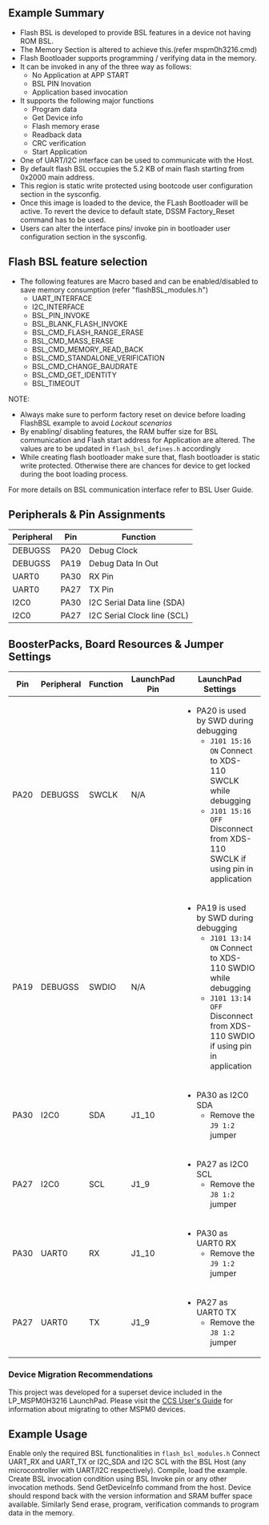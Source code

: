 ## Example Summary
* Flash BSL is developed to provide BSL features in a device not having ROM BSL.
* The Memory Section is altered to achieve this.(refer mspm0h3216.cmd)
* Flash Bootloader supports programming / verifying data in the memory.
* It can be invoked in any of the three way as follows:
	* No Application at APP START
	* BSL PIN Inovation
	* Application based invocation
* It supports the following major functions
	* Program data
	* Get Device info
	* Flash memory erase
	* Readback data
	* CRC verification
	* Start Application
* One of UART/I2C interface can be used to communicate with the Host.
* By default flash BSL occupies the 5.2 KB of main flash starting from 0x2000 main address.
* This region is static write protected using bootcode user configuration section in the sysconfig.
* Once this image is loaded to the device, the FLash Bootloader will be active. To revert the device to default state, DSSM Factory_Reset command has to be used.
* Users can alter the interface pins/ invoke pin in bootloader user configuration section in the sysconfig.

## Flash BSL feature selection
* The following features are Macro based and can be enabled/disabled to save memory consumption (refer "flashBSL_modules.h")
	* UART_INTERFACE
	* I2C_INTERFACE
	* BSL_PIN_INVOKE
	* BSL_BLANK_FLASH_INVOKE
	* BSL_CMD_FLASH_RANGE_ERASE
	* BSL_CMD_MASS_ERASE
	* BSL_CMD_MEMORY_READ_BACK
	* BSL_CMD_STANDALONE_VERIFICATION
	* BSL_CMD_CHANGE_BAUDRATE
	* BSL_CMD_GET_IDENTITY
	* BSL_TIMEOUT

NOTE:
* Always make sure to perform factory reset on device before loading FlashBSL example to avoid *Lockout scenarios*
* By enabling/ disabling features, the RAM buffer size for BSL communication and Flash start address for Application are altered. The values are to be updated in `flash_bsl_defines.h` accordingly
* While creating flash bootloader make sure that, flash bootloader is static write protected. Otherwise there are chances for device to get locked during the boot loading process.

For more details on BSL communication interface refer to BSL User Guide.

## Peripherals & Pin Assignments

| Peripheral | Pin | Function |
| --- | --- | --- |
| DEBUGSS | PA20 | Debug Clock |
| DEBUGSS | PA19 | Debug Data In Out |
| UART0 | PA30 | RX Pin |
| UART0 | PA27 | TX Pin |
| I2C0 | PA30 | I2C Serial Data line (SDA) |
| I2C0 | PA27 | I2C Serial Clock line (SCL) |



## BoosterPacks, Board Resources & Jumper Settings

| Pin | Peripheral | Function | LaunchPad Pin | LaunchPad Settings |
| --- | --- | --- | --- | --- |
| PA20 | DEBUGSS | SWCLK | N/A | <ul><li>PA20 is used by SWD during debugging<br><ul><li>`J101 15:16 ON` Connect to XDS-110 SWCLK while debugging<br><li>`J101 15:16 OFF` Disconnect from XDS-110 SWCLK if using pin in application</ul></ul> |
| PA19 | DEBUGSS | SWDIO | N/A | <ul><li>PA19 is used by SWD during debugging<br><ul><li>`J101 13:14 ON` Connect to XDS-110 SWDIO while debugging<br><li>`J101 13:14 OFF` Disconnect from XDS-110 SWDIO if using pin in application</ul></ul> |
| PA30 | I2C0 | SDA | J1_10 | <ul><li>PA30 as I2C0 SDA<br><ul><li>Remove the `J9 1:2` jumper<br></ul> |
| PA27 | I2C0 | SCL | J1_9 | <ul><li>PA27 as I2C0 SCL<br><ul><li>Remove the `J8 1:2` jumper<br></ul> |
| PA30 | UART0 | RX | J1_10 | <ul><li>PA30 as UART0 RX<br><ul><li>Remove the `J9 1:2` jumper<br></ul> |
| PA27 | UART0 | TX | J1_9 | <ul><li>PA27 as UART0 TX<br><ul><li>Remove the `J8 1:2` jumper<br></ul> |

### Device Migration Recommendations
This project was developed for a superset device included in the LP_MSPM0H3216 LaunchPad. Please
visit the [CCS User's Guide](https://software-dl.ti.com/msp430/esd/MSPM0-SDK/latest/docs/english/tools/ccs_ide_guide/doc_guide/doc_guide-srcs/ccs_ide_guide.html#non-sysconfig-compatible-project-migration)
for information about migrating to other MSPM0 devices.

## Example Usage

Enable only the required BSL functionalities in `flash_bsl_modules.h` 
Connect UART_RX and UART_TX or I2C_SDA and I2C SCL with the BSL Host (any microcontroller with UART/I2C respectively).
Compile, load the example.
Create BSL invocation condition using BSL Invoke pin or any other invocation methods.
Send GetDeviceInfo command from the host.
Device should respond back with the version information and SRAM buffer space available.
Similarly Send erase, program, verification commands to program data in the memory.
